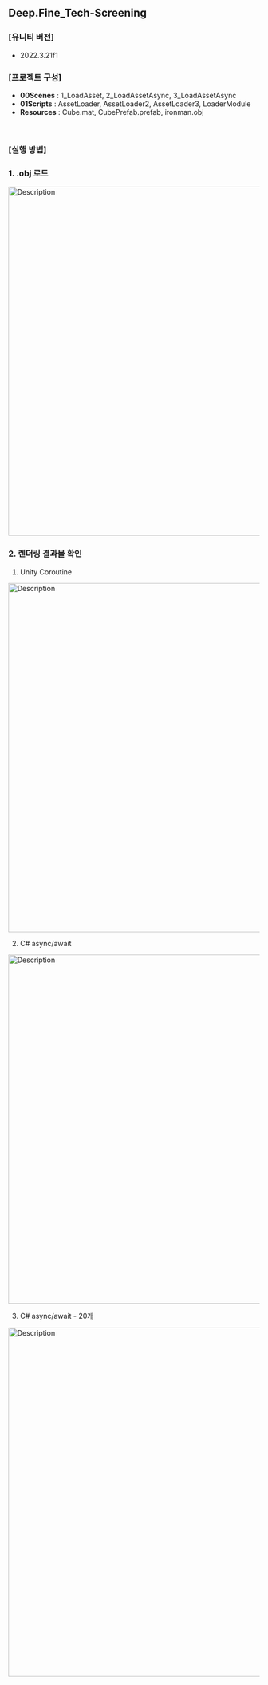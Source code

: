 ## Deep.Fine_Tech-Screening

### [유니티 버전]
- 2022.3.21f1

### [프로젝트 구성]
- **00Scenes** : 1_LoadAsset, 2_LoadAssetAsync, 3_LoadAssetAsync
- **01Scripts** : AssetLoader, AssetLoader2, AssetLoader3, LoaderModule
- **Resources** : Cube.mat, CubePrefab.prefab, ironman.obj

<br>

### [실행 방법]
### 1. .obj 로드
<img src="https://github.com/richrookie/Deep.Fine_assignment/assets/83854046/5f46dabf-bf72-4864-8508-9e49c30a0635" alt="Description" width="700" />

<br>

### 2. 렌더링 결과물 확인
1. Unity Coroutine
<img src="https://github.com/richrookie/Deep.Fine_assignment/assets/83854046/0b5660a2-3c97-4241-b7de-f1c6d2a21e05" alt="Description" width="700" />

2. C# async/await
<img src="https://github.com/richrookie/Deep.Fine_assignment/assets/83854046/d30bcbf5-b40f-49c6-9f70-b4345e03de71" alt="Description" width="700" />

3. C# async/await - 20개
<img src="https://github.com/richrookie/Deep.Fine_assignment/assets/83854046/c734da47-c0a0-46f8-9efa-261059b5d6b0" alt="Description" width="700" />

